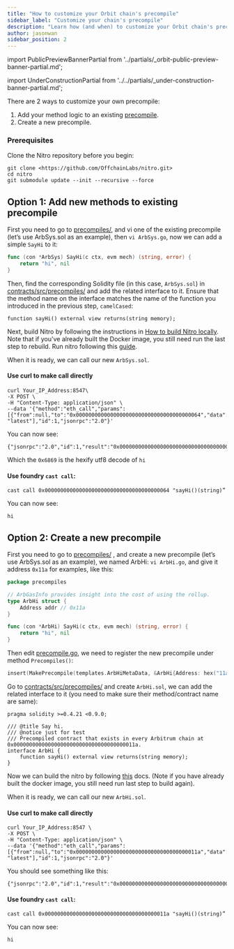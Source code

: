```yaml
---
title: "How to customize your Orbit chain's precompile"
sidebar_label: "Customize your chain's precompile"
description: "Learn how (and when) to customize your Orbit chain's precompile"
author: jasonwan
sidebar_position: 2
---
```


import PublicPreviewBannerPartial from '../partials/_orbit-public-preview-banner-partial.md';

<PublicPreviewBannerPartial />

import UnderConstructionPartial from '../../partials/_under-construction-banner-partial.md';

<UnderConstructionPartial />

There are 2 ways to customize your own precompile:

 1. Add your method logic to an existing [precompile](https://github.com/OffchainLabs/nitro-contracts/tree/97cfbe00ff0eea4d7f5f5f3afb01598c19ddabc4/src/precompiles).
 2. Create a new precompile.

### Prerequisites

Clone the Nitro repository before you begin:

```shell
git clone <https://github.com/OffchainLabs/nitro.git>
cd nitro
git submodule update --init --recursive --force
```

## Option 1: Add new methods to existing precompile

First you need to go to [precompiles/](https://github.com/OffchainLabs/nitro/tree/master/precompiles), and vi one of the existing precompile (let’s use ArbSys.sol as an example), then `vi ArbSys.go`, now we can add a simple `SayHi` to it:

```go
func (con *ArbSys) SayHi(c ctx, evm mech) (string, error) {
	return "hi", nil
}
```

Then, find the corresponding Solidity file (in this case, `ArbSys.sol`) in [contracts/src/precompiles/](https://github.com/OffchainLabs/nitro-contracts/tree/97cfbe00ff0eea4d7f5f5f3afb01598c19ddabc4/src/precompiles) and add the related interface to it. Ensure that the method name on the interface matches the name of the function you introduced in the previous step, `camelCased`:

```solidity
function sayHi() external view returns(string memory);
```

Next, build Nitro by following the instructions in [How to build Nitro locally](/node-running/how-tos/build-nitro-locally). Note that if you've already built the Docker image, you still need run the last step to rebuild.
Run nitro following this [guide](https://docs.arbitrum.io/node-running/how-tos/running-a-full-node#putting-it-all-together).

When it is ready, we can call our new `ArbSys.sol`.

#### Use curl to make call directly

```shell
curl Your_IP_Address:8547\
-X POST \
-H "Content-Type: application/json" \
--data '{"method":"eth_call","params":[{"from":null,"to":"0x0000000000000000000000000000000000000064","data":"0x0c49c36c"}, "latest"],"id":1,"jsonrpc":"2.0"}'
```

You can now see:

```
{"jsonrpc":"2.0","id":1,"result":"0x000000000000000000000000000000000000000000000000000000000000002000000000000000000000000000000000000000000000000000000000000000026869000000000000000000000000000000000000000000000000000000000000"}
```

Which the `0x6869` is the hexify utf8 decode of `hi`

#### Use foundry `cast call`:

```
cast call 0x0000000000000000000000000000000000000064 "sayHi()(string)”
```

You can now see:

```
hi
```

## Option 2: Create a new precompile

First you need to go to [precompiles/](https://github.com/OffchainLabs/nitro/tree/master/precompiles) , and create a new precompile (let’s use ArbSys.sol as an example), we named ArbHi: `vi ArbHi.go`, and give it address `0x11a` for examples, like this:

```go
package precompiles

// ArbGasInfo provides insight into the cost of using the rollup.
type ArbHi struct {
	Address addr // 0x11a
}

func (con *ArbHi) SayHi(c ctx, evm mech) (string, error) {
	return "hi", nil
}
```

Then edit [precompile.go](https://github.com/OffchainLabs/nitro/blob/master/precompiles/precompile.go), we need to register the new precompile under method `Precompiles()`:

```go
insert(MakePrecompile(templates.ArbHiMetaData, &ArbHi{Address: hex("11a")})) // You can set it to other address, we sue 0x011a here as an example
```

Go to [contracts/src/precompiles/](https://github.com/OffchainLabs/nitro-contracts/tree/97cfbe00ff0eea4d7f5f5f3afb01598c19ddabc4/src/precompiles) and create `ArbHi.sol`, we can add the related interface to it (you need to make sure their method/contract name are same):

```solidity
pragma solidity >=0.4.21 <0.9.0;

/// @title Say hi.
/// @notice just for test
/// Precompiled contract that exists in every Arbitrum chain at 0x000000000000000000000000000000000000011a.
interface ArbHi {
    function sayHi() external view returns(string memory);
}
```

Now we can build the nitro by following [this](https://docs.arbitrum.io/node-running/how-tos/build-nitro-locally) docs. (Note if you have already built the docker image, you still need run last step to build again).

When it is ready, we can call our new `ArbHi.sol`.

#### Use curl to make call directly

```shell
curl Your_IP_Address:8547 \
-X POST \
-H "Content-Type: application/json" \
--data '{"method":"eth_call","params":[{"from":null,"to":"0x000000000000000000000000000000000000011a","data":"0x0c49c36c"}, "latest"],"id":1,"jsonrpc":"2.0"}'
```

You should see something like this:

```
{"jsonrpc":"2.0","id":1,"result":"0x000000000000000000000000000000000000000000000000000000000000002000000000000000000000000000000000000000000000000000000000000000026869000000000000000000000000000000000000000000000000000000000000"}
```

#### Use foundry `cast call`:

```
cast call 0x000000000000000000000000000000000000011a "sayHi()(string)”
```

You can now see:

```
hi
```
